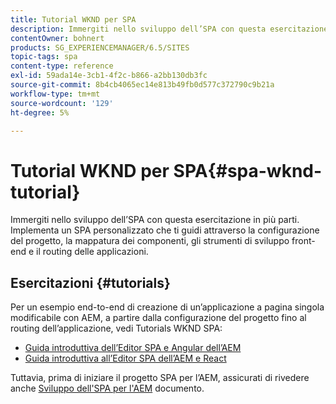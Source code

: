```yaml
---
title: Tutorial WKND per SPA
description: Immergiti nello sviluppo dell’SPA con questa esercitazione in più parti. Implementa un SPA personalizzato che ti guidi attraverso la configurazione del progetto, la mappatura dei componenti, gli strumenti di sviluppo front-end e il routing delle applicazioni.
contentOwner: bohnert
products: SG_EXPERIENCEMANAGER/6.5/SITES
topic-tags: spa
content-type: reference
exl-id: 59ada14e-3cb1-4f2c-b866-a2bb130db3fc
source-git-commit: 8b4cb4065ec14e813b49fb0d577c372790c9b21a
workflow-type: tm+mt
source-wordcount: '129'
ht-degree: 5%

---
```


# Tutorial WKND per SPA{#spa-wknd-tutorial}

Immergiti nello sviluppo dell’SPA con questa esercitazione in più parti. Implementa un SPA personalizzato che ti guidi attraverso la configurazione del progetto, la mappatura dei componenti, gli strumenti di sviluppo front-end e il routing delle applicazioni.

## Esercitazioni {#tutorials}

Per un esempio end-to-end di creazione di un’applicazione a pagina singola modificabile con AEM, a partire dalla configurazione del progetto fino al routing dell’applicazione, vedi Tutorials WKND SPA:

* [Guida introduttiva dell’Editor SPA e Angular dell’AEM](https://experienceleague.adobe.com/docs/experience-manager-learn/getting-started-with-aem-headless/spa-editor/angular/overview.html?lang=en)
* [Guida introduttiva all’Editor SPA dell’AEM e React](https://experienceleague.adobe.com/docs/experience-manager-learn/getting-started-with-aem-headless/spa-editor/react/overview.html)

Tuttavia, prima di iniziare il progetto SPA per l’AEM, assicurati di rivedere anche [Sviluppo dell&#39;SPA per l&#39;AEM](/help/sites-developing/spa-architecture.md) documento.
